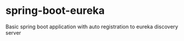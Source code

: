 # spring-boot-eureka
Basic spring boot application with auto registration to eureka discovery server
